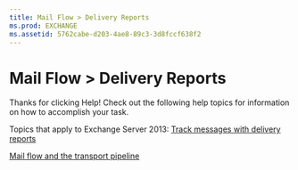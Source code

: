 ```yaml
---
title: Mail Flow > Delivery Reports
ms.prod: EXCHANGE
ms.assetid: 5762cabe-d203-4ae8-89c3-3d8fccf638f2
---
```



# Mail Flow > Delivery Reports

Thanks for clicking Help! Check out the following help topics for information on how to accomplish your task.
  
    
    

Topics that apply to Exchange Server 2013:
 [Track messages with delivery reports](track-messages-with-delivery-reports.md)
  
    
    

 [Mail flow and the transport pipeline](mail-flow-and-the-transport-pipeline.md)
